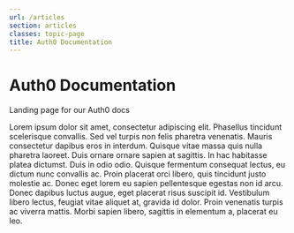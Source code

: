 ```yaml
---
url: /articles
section: articles
classes: topic-page
title: Auth0 Documentation
---
```


<div class="topic-page-header">
  <div data-name="example" class="topic-page-badge"></div>
  <h1>Auth0 Documentation</h1>
  <p>
    Landing page for our Auth0 docs
  </p>
</div>

Lorem ipsum dolor sit amet, consectetur adipiscing elit. Phasellus tincidunt scelerisque convallis. Sed vel turpis non felis pharetra venenatis. Mauris consectetur dapibus eros in interdum. Quisque vitae massa quis nulla pharetra laoreet. Duis ornare ornare sapien at sagittis. In hac habitasse platea dictumst. Duis in odio odio. Quisque fermentum consequat lectus, eu dictum nunc convallis ac. Proin placerat orci libero, quis tincidunt justo molestie ac. Donec eget lorem eu sapien pellentesque egestas non id arcu. Donec dapibus luctus augue, eget placerat risus suscipit id. Vestibulum libero lectus, feugiat vitae aliquet at, gravida id dolor. Proin venenatis turpis ac viverra mattis. Morbi sapien libero, sagittis in elementum a, placerat eu leo.
